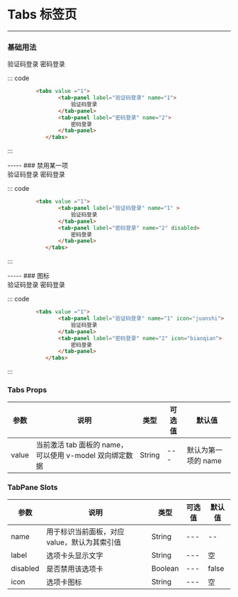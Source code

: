 # Tabs 标签页
-----
### 基础用法

<div class="example">
    <div class="example-box">
            <tabs value ="1">
                <tab-panel label="验证码登录" name="1">
                    验证码登录
                </tab-panel>
                <tab-panel label="密码登录" name="2">
                    密码登录
                </tab-panel>
            </tabs>
    </div>

::: code
```html
         <tabs value ="1">
                <tab-panel label="验证码登录" name="1">
                    验证码登录
                </tab-panel>
                <tab-panel label="密码登录" name="2">
                    密码登录
                </tab-panel>
            </tabs>  
```
:::
</div>
-----
### 禁用某一项

<div class="example">
    <div class="example-box">
            <tabs value ="1">
                <tab-panel label="验证码登录" name="1">
                    验证码登录
                </tab-panel>
                <tab-panel label="密码登录" name="2" disabled>
                    密码登录
                </tab-panel>
            </tabs>
    </div>

::: code
```html
         <tabs value ="1">
                <tab-panel label="验证码登录" name="1" >
                    验证码登录
                </tab-panel>
                <tab-panel label="密码登录" name="2" disabled>
                    密码登录
                </tab-panel>
            </tabs>  
```
:::
</div>
-----
### 图标

<div class="example">
    <div class="example-box">
            <tabs value ="1">
                <tab-panel label="验证码登录" name="1"  icon="juanshi">
                    验证码登录
                </tab-panel>
                <tab-panel label="密码登录" name="2"icon="biaoqian" >
                    密码登录
                </tab-panel>
            </tabs>
    </div>

::: code
```html
         <tabs value ="1">
                <tab-panel label="验证码登录" name="1" icon="juanshi">
                    验证码登录
                </tab-panel>
                <tab-panel label="密码登录" name="2" icon="biaoqian">
                    密码登录
                </tab-panel>
            </tabs>  
```
:::
</div>
</div>


### Tabs Props
| 参数 | 说明 | 类型 | 可选值 |默认值 |
| ---- | ---- | ---- | ---- | ---- |
| value | 当前激活 tab 面板的 name，可以使用 v-model 双向绑定数据  | String  | --- |默认为第一项的 name |


### TabPane Slots
| 参数 | 说明 | 类型 | 可选值 |默认值 |
| ---- | ---- | ---- | ---- | ---- |
| name | 用于标识当前面板，对应 value，默认为其索引值  | String  | --- |--|
| label | 选项卡头显示文字  | String  | --- |空|
| disabled | 是否禁用该选项卡  | Boolean  | --- |false|
| icon | 选项卡图标  | String  | --- |空|





